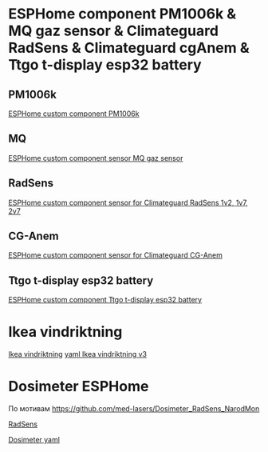 # ESPHome component PM1006k & MQ gaz sensor & Climateguard RadSens & Climateguard cgAnem  & Ttgo t-display esp32 battery

## PM1006k
[ESPHome custom component PM1006k](https://github.com/ananyevgv/esphome-components/tree/main/components/pm1006k)

##  MQ
[ESPHome custom component sensor MQ gaz sensor](https://github.com/ananyevgv/esphome-components/tree/main/components/mq)

## RadSens
[ESPHome custom component sensor for Climateguard RadSens 1v2, 1v7, 2v7](https://github.com/ananyevgv/esphome-components/tree/main/components/RadSens)

## CG-Anem
[ESPHome custom component sensor for Climateguard CG-Anem](https://github.com/ananyevgv/esphome-components/tree/main/components/cgAnem)

## Ttgo t-display esp32 battery
 [ESPHome custom component Ttgo t-display esp32 battery](https://github.com/ananyevgv/esphome-components/tree/main/components/lilygo_t_battery)


Ikea vindriktning
==========
[Ikea vindriktning](https://github.com/ananyevgv/esphome-vindriktning-ikea/)
[yaml Ikea vindriktning v3](https://github.com/ananyevgv/esphome-vindriktning-ikea/blob/main/ikea-circle-new.yaml)

Dosimeter  ESPHome
==========
По мотивам 
https://github.com/med-lasers/Dosimeter_RadSens_NarodMon

[RadSens](https://github.com/ananyevgv/esphome-components/tree/main/components/RadSens)

[Dosimeter yaml](https://github.com/ananyevgv/esphome-components/blob/main/components/RadSens/dosimeter.yaml)
